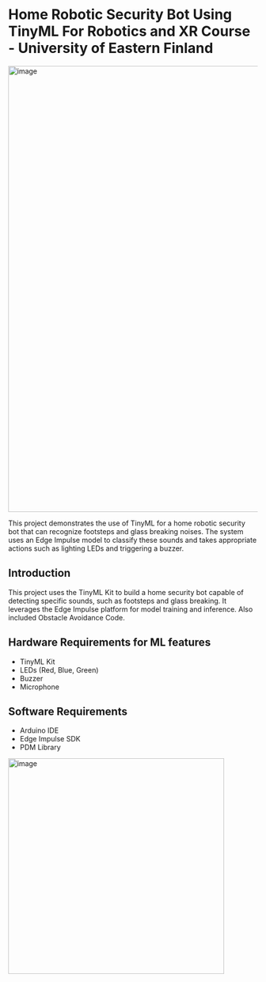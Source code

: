 # Home Robotic Security Bot Using TinyML For Robotics and XR Course - University of Eastern Finland

<img width="902" alt="image" src="https://user-images.githubusercontent.com/39055744/210389038-10f6f8e4-1349-405b-86b3-ef49bd1d95ea.png">

This project demonstrates the use of TinyML for a home robotic security bot that can recognize footsteps and glass breaking noises. The system uses an Edge Impulse model to classify these sounds and takes appropriate actions such as lighting LEDs and triggering a buzzer.

## Introduction

This project uses the TinyML Kit to build a home security bot capable of detecting specific sounds, such as footsteps and glass breaking. It leverages the Edge Impulse platform for model training and inference.
Also included Obstacle Avoidance Code.

## Hardware Requirements for ML features

- TinyML Kit
- LEDs (Red, Blue, Green)
- Buzzer
- Microphone

## Software Requirements

- Arduino IDE
- Edge Impulse SDK
- PDM Library

<img width="436" alt="image" src="https://user-images.githubusercontent.com/39055744/210388954-1cbfbbfd-1abd-4bb6-8e03-e9bc03d69332.png">
